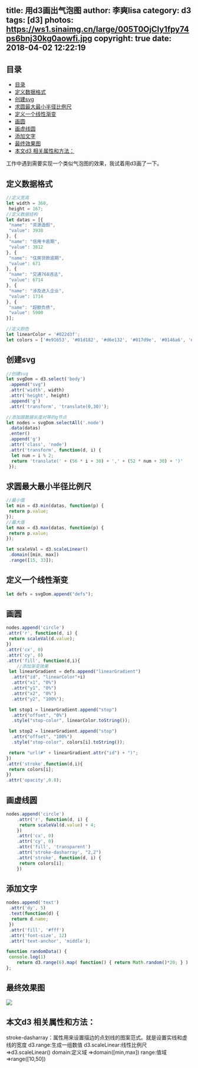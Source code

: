 title: 用d3画出气泡图
author: 李爽lisa
category: d3
tags: [d3]
photos: https://ws1.sinaimg.cn/large/005T0OjCly1fpy74ps6bnj30kg0aowfi.jpg
copyright: true
date: 2018-04-02 12:22:19
---


<!-- @import "[TOC]" {cmd="toc" depthFrom=2 depthTo=6 orderedList=false} -->
<!-- code_chunk_output -->
## 目录
* [目录](#目录)
* [定义数据格式](#定义数据格式)
* [创建svg](#创建svg)
* [求圆最大最小半径比例尺](#求圆最大最小半径比例尺)
* [定义一个线性渐变](#定义一个线性渐变)
* [画圆](#画圆)
* [画虚线圆](#画虚线圆)
* [添加文字](#添加文字)
* [最终效果图](#最终效果图)
* [本文d3 相关属性和方法：](#本文d3-相关属性和方法)

<!-- /code_chunk_output -->


工作中遇到需要实现一个类似气泡图的效果，我试着用d3画了一下。

## 定义数据格式
```javascript
//定义宽高
let width = 360,
 height = 167;
//定义数据结构
let datas = [{
 "name": "资源造假",
 "value": 3938
}, {
 "name": "信用卡逾期",
 "value": 3812
}, {
 "name": "住房贷款逾期",
 "value": 671
}, {
 "name": "交通768违法",
 "value": 6714
}, {
 "name": "涉及进入企业",
 "value": 1714
}, {
 "name": "超额负债",
 "value": 5900
}];

//定义颜色
let linearColor = '#022d3f';  
let colors = ['#e91653', '#01d182', '#d6e132', '#017d9e', '#0146a6', '#7a15dc'];
```

## 创建svg

```javascript
//创建svg
let svgDom = d3.select('body')
 .append("svg")
 .attr('width', width)
 .attr('height', height)
 .append('g')
 .attr('transform', 'translate(0,30)');

//添加跟数据长度对等的g节点
let nodes = svgDom.selectAll('.node')
 .data(datas)
 .enter()
 .append('g')
 .attr('class', 'node')
 .attr('transform', function(d, i) {
  let num = i % 2;
  return 'translate(' + (56 * i + 30) + ',' + (52 * num + 30) + ')'
 });
```

##  求圆最大最小半径比例尺

```javascript
//最小值
let min = d3.min(datas, function(p) {
 return p.value;
});
//最大值
let max = d3.max(datas, function(p) {
 return p.value;
});

let scaleVal = d3.scaleLinear()
 .domain([min, max])
 .range([15, 33]);
```
##  定义一个线性渐变

```javascript
let defs = svgDom.append("defs");
```
##  画圆

```javascript
nodes.append('circle')
.attr('r', function(d, i) {
 return scaleVal(d.value);
})
.attr('cx', 0)
.attr('cy', 0)
.attr('fill', function(d,i){
    //添加渐变效果
 let linearGradient = defs.append("linearGradient")
  .attr("id", "linearColor"+i)
  .attr("x1", "0%")
  .attr("y1", "0%")
  .attr("x2", "0%")
  .attr("y2", "100%");

 let stop1 = linearGradient.append("stop")
  .attr("offset", "0%")
  .style("stop-color", linearColor.toString());

 let stop2 = linearGradient.append("stop")
  .attr("offset", "100%")       
  .style("stop-color", colors[i].toString());

 return "url(#" + linearGradient.attr("id") + ")";     
})
.attr('stroke',function(d,i){
 return colors[i];
})
.attr('opacity',0.8);
```
##  画虚线圆

```javascript
nodes.append('circle')
    .attr('r', function(d, i) {
     return scaleVal(d.value) + 4;
    })
    .attr('cx', 0)
    .attr('cy', 0)
    .attr('fill', 'transparent')
    .attr('stroke-dasharray', "2,2")
    .attr('stroke', function(d, i) {
     return colors[i];
    })
```
##  添加文字

```javascript
nodes.append('text')
 .attr('dy', 5)
 .text(function(d) {
  return d.name;
 })
 .attr('fill', '#fff')
 .attr('font-size', 12)
 .attr('text-anchor', 'middle');

function randomData() {
 console.log(1)
    return d3.range(6).map( function() { return Math.random()*20; } )
};
```

## 最终效果图

![](https://ws1.sinaimg.cn/large/005T0OjCly1fpy74ps6bnj30kg0aowfi.jpg)


##  本文d3 相关属性和方法：
stroke-dasharray：属性用来设置描边的点划线的图案范式。就是设置实线和虚线的宽度
d3.range:生成一组数值
d3.scaleLinear:线性比例尺 =>d3.scaleLinear()
domain:定义域 =>domain([min,max])
range:值域 =>range([10,50])
